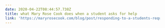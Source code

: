 ```yaml
---
date: 2020-04-22T08:44:57.738Z
title: what Mary Rose Cook does when a student asks for help
link: 'https://maryrosecook.com/blog/post/responding-to-a-students-request-for-help'
---
```


